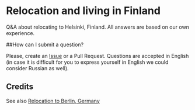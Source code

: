 # Relocation and living in Finland

Q&A about relocating to Helsinki, Finland. All answers are based on our own experience.

##How can I submit a question?

Please, create an [Issue](https://github.com/varya/living-in-finland/issues) or a Pull Request. Questions are accepted in English (in case it is difficult for you to express yourself in English we could consider Russian as well).

## Credits

See also [Relocation to Berlin, Germany](https://github.com/azproduction/relocating-to-berlin)
